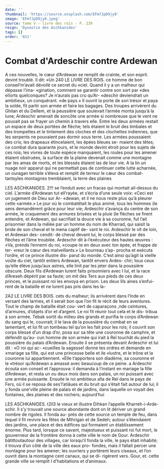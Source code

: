 ```yaml
---
date: ''
thumbnail: 'https://source.unsplash.com/EFm7JpD9jy8'
image: 'EFm7JpD9jy8.jpeg'
source: tome V - livre des rois - P. 239
reign: 'Dynastie des Aschkanides'
tags: []
order: '011'
---
```


# Combat d'Ardeschir contre Ardewan

A ces nouvelles, le cœur d’Ardewan se remplit de crainte, et son esprit. devint troublé. Il dit: «Un
240 LE LIVRE DES ROIS.
ce homme de bon conseil’m’avait dévoilé ce secret du
«ciel. Quand il y a un malheur qui dépasse l’ima- «gination, comment se garantir contre son sort par «des elïorts quelconques? Je n’aurais pas cru qu’Ar- «deschir deviendrait un ambitieux, un conquérant. «de pays.» Il ouvrit la porte de son trésor et paya
la solde, fit partir son armée et faire les bagages. Des troupes arrivèrent du Ghilan et du Deîlem, et la peussière que soulevait l’armée monta jusqu’à la
lune; Ardeschir amenait de soncôte une armée si nombreuse que le vent ne pouvait pas se frayer un chemin à travers elle.
Entre les deux armées restait un espace de deux portées de flèche; tels étaient le bruit des timbales
et des trompettes et le tintement des cloches et des clochettes indiennes, que les serpents ne pouvaient pas dormir sous terre. Les armées poussaient des cris; les drapeaux étincelaient, les épées bleues se- maient des têtes; ce combat dura quarante jours, et le monde devint étroit pour les sujets de ces rois; les vivres de toute espèce manquaient, les roules pour les amener étaient obstruées, la surface de la plaine devenait comme une montagne par les amas de morts, et les blessés étaient las de leur vie. A la
lin un nuage noir apparut qui ne permettait pas de continuer cette lutte acharnée, un ouragan terrible s’éleva et remplit de terreur le cæur des combat-
tantsyles montagnes tremblaient, la terre des plaines

LES ASCHKANIDES. 2!!! se l’enduit avec un fracas qui montait ail-dessus du
ciel. L’armée d’Ardewan tut ell’rayée, et s’écria d’une
seule voix: «Ceci est un jugement de Dieu sur Ar- «dewan, et il ne nous reste plus qu’à pleurer cette «armée.» Le jour où le combatëtait le plus animé,
tous les hommes (le sens demandèrent grâce pour leur vie; Ardeschir s’avança du centre de son armée,
le craquement des armures brisées et la pluie (le flèches se firent entendre, et Ardewan, qui sacrifiait la douce vie à sa couronne, fut l’ait prisonnier dans
la mêlée par un homme du nom de Kharrad, qui saisit la bride de son cheval et le mena captif de- vant le roi. Ardeschir le vit de loin, et Ardewan des-
cendit- de cheval devant lui, le corps blessé par des flèches et l’âme troublée. Ardeschir dit à-l’exécuteur
des hautes œuvres : «Va, prends l’ennemi du roi, «coupe-le en deux avec ton épée, et frappe de ter- «reur le cœur des malveillants.» Le bourreau s’ap- procha et exécuta l’ordre, et ce prince illustre dis- parut du monde. C’est ainsi qu’agit la vieille voûte
du ciel, tantôt entiers Ardewan, tantôt envers Ardes- chir; tous ceux qu’elle élève jusqu’aux astres, elle
linit par les jeter dans la poussière obscure.
Deux fils d’Ardewan lurent faits prisonniers avec I
lui, et la race d’Areseh dépérit par sa faute; on mit
des Ters aux pieds de ces deux princes, et le puissant roi les envoya en prison. Les deux lils aines s’enfui- rent de la bataille et ne lurent pas pris dans les la-

2A2 LE LIVRE DES BOIS.
cets du malheur; ils arrivèrent dans l’lnde en versant
des larmes, et il serait bon que l’on fit le récit de leurs aventures. Tout le champ de bataille était cou- vert de caparaçons ,nde ceintures, d’armures, d’objets
d’or et d’argent. Le roi fit réunir tout cela et le dis-
tribua à son armée. Tebak sortit du milieu des grands et purifia le corps d’Ardewan du sang qui le, couvrait;
il le lava de la poussière du combat en se lamentant, et lui fit un tombeau tel qu’on les fait pour les rois;
il couvrit son corps blessé d’un drap d’or, posa sur
sa tête une couronne de camphre, et défendit qu’au-
cun homme de son armée qui irait à Reï touchât du
pied la poussière du palais d’Ardewan. Ensuite il se présenta devant Ardeschir et lui dit : «O roi qui ac- «cueilles la sagesse! donne tes ordres et demande en «mariage sa fille, qui est une princesse belle et ile «lustre, et le trône et la couronne lui appartiennent.
«Elle t’apportera son diadème, sa couronne et le «trésor qu’Ardewan a amassé avec beaucoup de
ce peine. a Ardeschir écouta son conseil et l’approuva: il demanda à l’instant en mariage la fille d’Ardewan,
et resta un ou deux mois dans son palais, un roi puissant avec une armée puissante.
Ensuite le roi ambitieux alla de Reï dans le pays de Fers, où il se reposa de ses’l’atiâues et du bruit
qui s’était fait autour de lui; il y fonda une’ville
pleine de palais et de jardins, dans laquelle on voyait des fontaines, des plaines et des rochers; aujourd’hui

LES ASCHKANIDES. t2ll3 le vieux et illustre Dihkan l’appelle Kharreh-i-Arde-
schir. Il s’y trouvait une source abondante dont on
lit dériver un grand nombre de rigoles. ll fonda au- près de cette source un temple de feu, dans lequel
il fit revivre les fêtes de Mihrigan et de Sedeh; autour s’étendaient des jardins, une place et des édifices
qui formaient un établissement énorme. Plus tard, lorsque ce savant, majestueux et puissant roi fut mort, le gouverneur de la frontière donna à cette ville le nom de Gour. Ardeschir bâtittoutautour des villages, car lorsqu’il fonda la ville, le pays était inhabité; il trouva d’un côté de la ville des eaux pro-
fondes, mais il fallait percer une montagne pour les amener; les ouvriers y portèrent leurs ciseaux, et l’on ouvrit dans la montagne cent canaux, qui se di- rigèrent vers. Gour, et. cette grande ville se remplit
I d’habitations et d’animaux.
